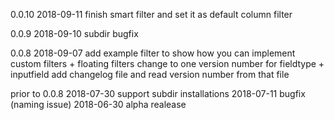 0.0.10
2018-09-11
finish smart filter and set it as default column filter

0.0.9
2018-09-10
subdir bugfix

0.0.8
2018-09-07
add example filter to show how you can implement custom filters + floating filters
change to one version number for fieldtype + inputfield
add changelog file and read version number from that file

prior to 0.0.8
2018-07-30 support subdir installations
2018-07-11 bugfix (naming issue)
2018-06-30 alpha realease
